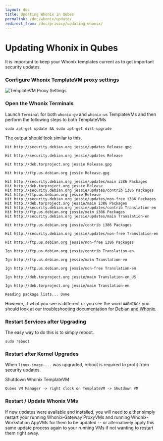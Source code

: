 ```yaml
---
layout: doc
title: Updating Whonix in Qubes
permalink: /doc/whonix/update/
redirect_from: /doc/privacy/updating-whonix/
---
```


Updating Whonix in Qubes
========================

It is important to keep your Whonix templates current as to get important security updates.

### Configure Whonix TemplateVM proxy settings


![TemplateVM Proxy Settings](/attachment/wiki/Whonix/Qubes-Whonix-Gateway_TemplateVM_Qubes_VM_Manager_Settings.png)

### Open the Whonix Terminals

Launch `Terminal` for both `whonix-gw` and `whonix-ws` TemplateVMs and then perform the following steps to both TemplateVMs

~~~
sudo apt-get update && sudo apt-get dist-upgrade
~~~

The output should look similar to this.

~~~
Hit http://security.debian.org jessie/updates Release.gpg

Hit http://security.debian.org jessie/updates Release

Hit http://deb.torproject.org jessie Release.gpg

Hit http://ftp.us.debian.org jessie Release.gpg

Hit http://security.debian.org jessie/updates/main i386 Packages
Hit http://deb.torproject.org jessie Release
Hit http://security.debian.org jessie/updates/contrib i386 Packages
Hit http://ftp.us.debian.org jessie Release
Hit http://security.debian.org jessie/updates/non-free i386 Packages
Hit http://deb.torproject.org jessie/main i386 Packages
Hit http://security.debian.org jessie/updates/contrib Translation-en
Hit http://ftp.us.debian.org jessie/main i386 Packages
Hit http://security.debian.org jessie/updates/main Translation-en

Hit http://ftp.us.debian.org jessie/contrib i386 Packages

Hit http://security.debian.org jessie/updates/non-free Translation-en

Hit http://ftp.us.debian.org jessie/non-free i386 Packages

Ign http://ftp.us.debian.org jessie/contrib Translation-en

Ign http://ftp.us.debian.org jessie/main Translation-en

Ign http://ftp.us.debian.org jessie/non-free Translation-en

Ign http://deb.torproject.org jessie/main Translation-en_US

Ign http://deb.torproject.org jessie/main Translation-en

Reading package lists... Done
~~~

  However, if what you see is different or you see the word `WARNING:` you should look at our troubleshooting documentation for [Debian and Whonix](/doc/troubleshooting/updating-debian-and-whonix/).

### Restart Services after Upgrading

The easy way to do this is to simply reboot.

~~~
sudo reboot
~~~

### Restart after Kernel Upgrades

When `linux-image-...` was upgraded, reboot is required to profit from security updates.

Shutdown Whonix TemplateVM

~~~
Qubes VM Manager -> right clock on TemplateVM -> Shutdown VM
~~~

### Restart / Update Whonix VMs

If new updates were available and installed, you will need to either simply restart your running Whonix-Gateway ProxyVMs and running Whonix-Workstation AppVMs for them to be updated -- or alternatively apply this same update process again to your running VMs if not wanting to restart them right away.
